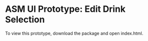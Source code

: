 # ASM UI Prototype: Edit Drink Selection

To view this prototype, download the package and open index.html.
